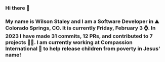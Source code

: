 ### Hi there 👋

### My name is Wilson Staley and I am a Software Developer in ⛰ Colorado Springs, CO.  It is currently Friday, February 3 ⌚. In 2023 I have made 31 commits, 12 PRs, and contributed to 7 projects 👨‍💻. I am currently working at Compassion International 🏢 to help release children from poverty in Jesus' name!